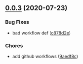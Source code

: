 ## [0.0.3](https://github.com/mileszim/actioncable-nodejs/compare/v0.0.2...v0.0.3) (2020-07-23)

### Bug Fixes

- bad workflow def ([c878d2e](https://github.com/mileszim/actioncable-nodejs/commit/c878d2e542278dd976d43a1edd75b7492e9a7532))

### Chores

- add github workflows ([9aedf8c](https://github.com/mileszim/actioncable-nodejs/commit/9aedf8c2f93330a7f1b4c3fa816d39ed2e4d8c9a))

